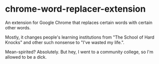 # chrome-word-replacer-extension
An extension for Google Chrome that replaces certain words with certain other words. 

Mostly, it changes people's learning institutions from "The School of Hard Knocks" and other such nonsense to "I've wasted my life.". 

Mean-spirited? Absolutely. But hey, I went to a community college, so I'm allowed to be a dick. 
